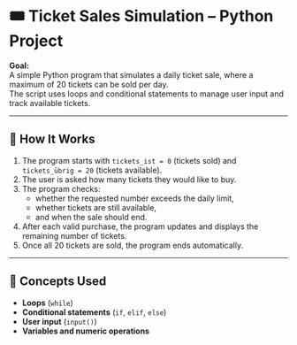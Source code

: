 # 🎟 Ticket Sales Simulation – Python Project

**Goal:**  
A simple Python program that simulates a daily ticket sale, where a maximum of 20 tickets can be sold per day.  
The script uses loops and conditional statements to manage user input and track available tickets.

---

## 🧠 How It Works

1. The program starts with `tickets_ist = 0` (tickets sold) and `tickets_übrig = 20` (tickets available).  
2. The user is asked how many tickets they would like to buy.  
3. The program checks:
   - whether the requested number exceeds the daily limit,  
   - whether tickets are still available,  
   - and when the sale should end.  
4. After each valid purchase, the program updates and displays the remaining number of tickets.  
5. Once all 20 tickets are sold, the program ends automatically.

---

## 🧩 Concepts Used

- **Loops** (`while`)  
- **Conditional statements** (`if`, `elif`, `else`)  
- **User input** (`input()`)  
- **Variables and numeric operations**
